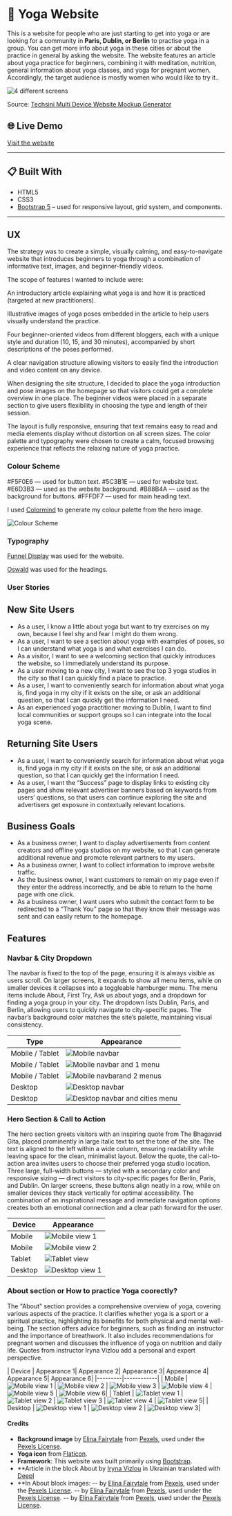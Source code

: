# 🧘 Yoga Website

This is a website for people who are just starting to get into yoga or are looking for a community in **Paris, Dublin, or Berlin** to practise yoga in a group. You can get more info about yoga in these cities or about the practice in general by asking the website. The website features an article about yoga practice for beginners, combining it with meditation, nutrition, general information about yoga classes, and yoga for pregnant women. Accordingly, the target audience is mostly women who would like to try it..

![4 different screens](documentation/4_different_views.png)

Source: [Techsini Multi Device Website Mockup Generator](http://techsini.com/multi-mockup/?url=https://apeskinian.github.io/p1_bgfc/)

## 🌐 Live Demo
[Visit the website](https://katerynakulik.github.io/yoga/)

---

## 📋 Built With
- HTML5
- CSS3
- [Bootstrap 5](https://getbootstrap.com/) – used for responsive layout, grid system, and components.

---

## UX

The strategy was to create a simple, visually calming, and easy-to-navigate website that introduces beginners to yoga through a combination of informative text, images, and beginner-friendly videos.

The scope of features I wanted to include were:

An introductory article explaining what yoga is and how it is practiced (targeted at new practitioners).

Illustrative images of yoga poses embedded in the article to help users visually understand the practice.

Four beginner-oriented videos from different bloggers, each with a unique style and duration (10, 15, and 30 minutes), accompanied by short descriptions of the poses performed.

A clear navigation structure allowing visitors to easily find the introduction and video content on any device.

When designing the site structure, I decided to place the yoga introduction and pose images on the homepage so that visitors could get a complete overview in one place. The beginner videos were placed in a separate section to give users flexibility in choosing the type and length of their session.

The layout is fully responsive, ensuring that text remains easy to read and media elements display without distortion on all screen sizes. The color palette and typography were chosen to create a calm, focused browsing experience that reflects the relaxing nature of yoga practice.

### Colour Scheme

#F5F0E6 — used for button text.
#5C3B1E — used for website text.
#E6D3B3 — used as the website background.
#B88B4A — used as the background for buttons.
#FFFDF7 — used for main heading text.

I used [Colormind](http://colormind.io/) to generate my colour palette from the hero image.

![Colour Scheme](documentation/colormind.png)

### Typography

[Funnel Display](https://fonts.google.com/specimen/Funnel+Display) was used for the website.

[Oswald](https://fonts.google.com/specimen/Oswald) was used for the headings.

### User Stories

## New Site Users

- As a user, I know a little about yoga but want to try exercises on my own, because I feel shy and fear I might do them wrong.
- As a user, I want to see a section about yoga with examples of poses, so I can understand what yoga is and what exercises I can do.
- As a visitor, I want to see a welcoming section that quickly introduces the website, so I immediately understand its purpose.
- As a user moving to a new city, I want to see the top 3 yoga studios in the city so that I can quickly find a place to practice.
- As a user, I want to conveniently search for information about what yoga is, find yoga in my city if it exists on the site, or ask an additional question, so that I can quickly get the information I need.
- As an experienced yoga practitioner moving to Dublin, I want to find local communities or support groups so I can integrate into the local yoga scene.

## Returning Site Users

- As a user, I want to conveniently search for information about what yoga is, find yoga in my city if it exists on the site, or ask an additional question, so that I can quickly get the information I need.
- As a user, I want the “Success” page to display links to existing city pages and show relevant advertiser banners based on keywords from users’ questions, so that users can continue exploring the site and advertisers get exposure in contextually relevant locations.

## Business Goals

- As a business owner, I want to display advertisements from content creators and offline yoga studios on my website, so that I can generate additional revenue and promote relevant partners to my users.
- As a business owner, I want to collect information to improve website traffic.
- As the business owner, I want customers to remain on my page even if they enter the address incorrectly, and be able to return to the home page with one click.
- As a business owner, I want users who submit the contact form to be redirected to a “Thank You” page so that they know their message was sent and can easily return to the homepage.

## Features

### Navbar & City Dropdown

The navbar is fixed to the top of the page, ensuring it is always visible as users scroll. On larger screens, it expands to show all menu items, while on smaller devices it collapses into a toggleable hamburger menu. The menu items include About, First Try, Ask us about yoga, and a dropdown for finding a yoga group in your city. The dropdown lists Dublin, Paris, and Berlin, allowing users to quickly navigate to city-specific pages. The navbar’s background color matches the site’s palette, maintaining visual consistency.


| Type  | Appearance |
|---------|------------|
| Mobile / Tablet | ![Mobile navbar](documentation/navbar_mobile.png) |
| Mobile / Tablet | ![Mobile navbar and 1 menu](documentation/navbar+1menu_mobile.png) |
| Mobile / Tablet | ![Mobile navbarand 2 menus](documentation/navbar+2menu_mobile.png) |
| Desktop | ![Desktop navbar](documentation/navbar_desktop.png) |
| Desktop | ![Desktop navbar and cities menu](documentation/navbar+menu_desktop.png) |

### Hero Section & Call to Action
The hero section greets visitors with an inspiring quote from The Bhagavad Gita, placed prominently in large italic text to set the tone of the site. The text is aligned to the left within a wide column, ensuring readability while leaving space for the clean, minimalist layout. Below the quote, the call-to-action area invites users to choose their preferred yoga studio location. Three large, full-width buttons — styled with a secondary color and responsive sizing — direct visitors to city-specific pages for Berlin, Paris, and Dublin. On larger screens, these buttons align neatly in a row, while on smaller devices they stack vertically for optimal accessibility. The combination of an inspirational message and immediate navigation options creates both an emotional connection and a clear path forward for the user.

| Device  | Appearance |
|---------|------------|
| Mobile  | ![Mobile view 1](documentation/hero_mobile_1.png) |
| Mobile  | ![Mobile view 2](documentation/hero_mobile_2.png) |
| Tablet  | ![Tablet view](documentation/hero_tablet_1.png) |
| Desktop | ![Desktop view 1](documentation/hero-desktop.png) |

### About section or How to practice Yoga coorectly?
The "About" section provides a comprehensive overview of yoga, covering various aspects of the practice. It clarifies whether yoga is a sport or a spiritual practice, highlighting its benefits for both physical and mental well-being. The section offers advice for beginners, such as finding an instructor and the importance of breathwork. It also includes recommendations for pregnant women and discusses the influence of yoga on nutrition and daily life. Quotes from instructor Iryna Vizlou add a personal and expert perspective.

| Device  | Appearance 1| Appearance 2| Appearance 3| Appearance 4| Appearance 5| Appearance 6|
|---------|------------|
| Mobile  | ![Mobile view 1](documentation/about_mobile_1.png) | ![Mobile view 2](documentation/about_mobile_2.png) | ![Mobile view 3](documentation/about_mobile_3.png) | ![Mobile view 4](documentation/about_mobile_4.png) | ![Mobile view 5](documentation/about_mobile_5.png) | ![Mobile view 6](documentation/about_mobile_6.png)|
| Tablet  | ![Tablet view 1](documentation/about_tablet_1.png) | ![Tablet view 2](documentation/about_tablet_2.png) | ![Tablet view 3](documentation/about_tablet_3.png) | ![Tablet view 4](documentation/about_tablet_4.png) | ![Tablet view 5](documentation/about_tablet_5.png)|
| Desktop | ![Desktop view 1](documentation/about_desktop_1.png) | ![Desktop view 2](documentation/about_desktop_2.png) | ![Desktop view 3](documentation/about_desktop_3.png)|






#### Credits
- **Background image** by [Elina Fairytale](https://www.pexels.com/@elly-fairytale/) from [Pexels](https://www.pexels.com/photo/3823063/), used under the [Pexels License](https://www.pexels.com/license/).
- **Yoga icon** from [Flaticon](https://www.flaticon.com/free-icon/yoga_3456459).
- **Framework**: This website was built primarily using [Bootstrap](https://getbootstrap.com/).
- **Article in the block About by [Iryna Vizlou](https://www.vezha.org/sport-chy-duhovna-praktyka-shho-take-joga-i-yak-pravylno-neyu-zajmatys/) in Ukrainian translated with [Deepl](https://www.deepl.com/en/translator)
- **In About block images:
-- by [Elina Fairytale](https://www.pexels.com/@elly-fairytale/) from [Pexels](https://www.pexels.com/photo/3823075/), used under the [Pexels License](https://www.pexels.com/license/).
-- by [Elina Fairytale](https://www.pexels.com/@elly-fairytale/) from [Pexels](https://www.pexels.com/photo/4534689/), used under the [Pexels License](https://www.pexels.com/license/).
-- by [Elina Fairytale](https://www.pexels.com/@elly-fairytale/) from [Pexels](https://www.pexels.com/photo/3823043/), used under the [Pexels License](https://www.pexels.com/license/).